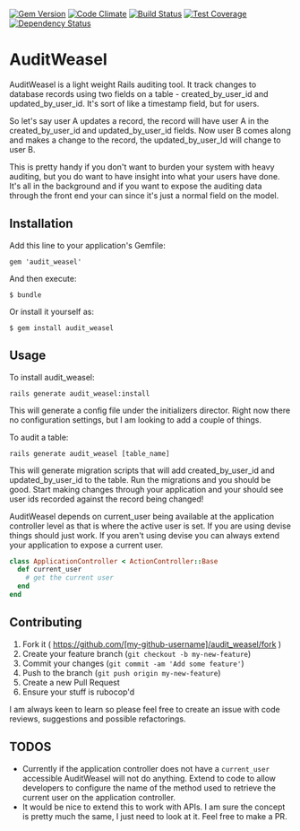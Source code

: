 [![Gem Version](https://badge.fury.io/rb/audit_weasel.svg)](https://badge.fury.io/rb/audit_weasel)
[![Code Climate](https://codeclimate.com/github/ryannealmes/audit_weasel/badges/gpa.svg)](https://codeclimate.com/github/ryannealmes/audit_weasel)
[![Build Status](https://travis-ci.org/ryannealmes/audit_weasel.svg?branch=master)](https://travis-ci.org/ryannealmes/audit_weasel.svg)
[![Test Coverage](https://codeclimate.com/github/ryannealmes/audit_weasel/badges/coverage.svg)](https://codeclimate.com/github/ryannealmes/audit_weasel/coverage)
[![Dependency Status](https://gemnasium.com/ryannealmes/audit_weasel.svg)](https://gemnasium.com/ryannealmes/audit_weasel)

# AuditWeasel

AuditWeasel is a light weight Rails auditing tool. It track changes
to database records using two fields on a table - created_by_user_id and
updated_by_user_id. It's sort of like a timestamp field, but for users.

So let's say user A updates a record, the record will have user A in the
created_by_user_id and updated_by_user_id fields. Now user B comes along and
makes a change to the record, the updated_by_user_Id will change to user B.

This is pretty handy if you don't want to burden your system with heavy
auditing, but you do want to have insight into what your users
have done. It's all in the background and if you want to expose the 
auditing data through the front end your can since it's just a normal 
field on the model.

## Installation

Add this line to your application's Gemfile:

    gem 'audit_weasel'

And then execute:

    $ bundle

Or install it yourself as:

    $ gem install audit_weasel

## Usage

To install audit_weasel:

```
rails generate audit_weasel:install
```

This will generate a config file under the initializers director. Right now
there no configuration settings, but I am looking to add a couple of things.

To audit a table:

```
rails generate audit_weasel [table_name]
```

This will generate migration scripts that will add created_by_user_id and
updated_by_user_id to the table. Run the migrations and you should be
good. Start making changes through your application and your should see 
user ids recorded against the record being changed!

AuditWeasel depends on current_user being available at the application
controller level as that is where the active user is set. If you are using
devise things should just work. If you aren't using devise you can always
extend your application to expose a current user.

```ruby
class ApplicationController < ActionController::Base
  def current_user
    # get the current user
  end
end
```

## Contributing

1. Fork it ( https://github.com/[my-github-username]/audit_weasel/fork )
2. Create your feature branch (`git checkout -b my-new-feature`)
3. Commit your changes (`git commit -am 'Add some feature'`)
4. Push to the branch (`git push origin my-new-feature`)
5. Create a new Pull Request
6. Ensure your stuff is rubocop'd

I am always keen to learn so please feel free to create an issue with code
reviews, suggestions and possible refactorings.

## TODOS

- Currently if the application controller does not have a `current_user`
accessible AuditWeasel will not do anything. Extend to code to allow
developers to configure the name of the method used to retrieve the current
user on the application controller.
- It would be nice to extend this to work with APIs. I am sure the concept
is pretty much the same, I just need to look at it. Feel free to make a PR.
